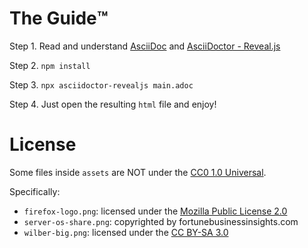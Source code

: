 # The Guide:tm:

Step 1. Read and understand [AsciiDoc](https://docs.asciidoctor.org/asciidoc/latest/) and [AsciiDoctor - Reveal.js](https://docs.asciidoctor.org/reveal.js-converter/latest/)

Step 2. `npm install`

Step 3. `npx asciidoctor-revealjs main.adoc`

Step 4. Just open the resulting `html` file and enjoy!

# License
Some files inside `assets` are NOT under the [CC0 1.0 Universal](https://creativecommons.org/publicdomain/zero/1.0/).

Specifically:
- `firefox-logo.png`: licensed under the [Mozilla Public License 2.0](https://choosealicense.com/licenses/mpl-2.0/)
- `server-os-share.png`: copyrighted by fortunebusinessinsights.com
- `wilber-big.png`: licensed under the [CC BY-SA 3.0](https://creativecommons.org/licenses/by-sa/3.0/)
